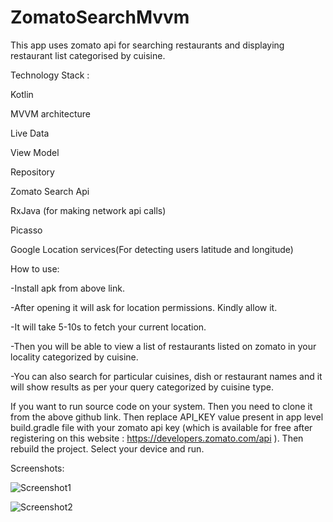 # ZomatoSearchMvvm

This app uses zomato api for searching restaurants and displaying restaurant list categorised by cuisine.

Technology Stack : 

Kotlin

MVVM architecture

Live Data

View Model

Repository

Zomato Search Api

RxJava (for making network api calls)

Picasso

Google Location services(For detecting users latitude and longitude)

How to use:

-Install apk from above link.

-After opening it will ask for location permissions. Kindly allow it.

-It will take 5-10s to fetch your current location.

-Then you will be able to view a list of restaurants listed on zomato in your locality categorized by cuisine.

-You can also search for particular cuisines, dish or restaurant names and it will show results as per your query categorized by cuisine type.

 
If you want to run source code on your system. Then you need to clone it from the above github link. Then replace API_KEY value present in app level build.gradle file with your zomato api key (which is available for free after registering on this website : https://developers.zomato.com/api ). Then rebuild the project. Select your device and run.

Screenshots:

![Screenshot1](https://i.imgur.com/SMmYzd6.jpeg)

![Screenshot2](https://i.imgur.com/3nYNP0P.jpg)
